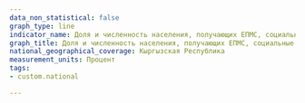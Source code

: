 ```yaml
---
data_non_statistical: false
graph_type: line
indicator_name: Доля и численность населения, получающих ЕПМС, социальные пособия и пенсии, человек. 
graph_title: Доля и численность населения, получающих ЕПМС, социальные пособия и пенсии, человек. 
national_geographical_coverage: Кыргызская Республика
measurement_units: Процент
tags:
- custom.national

---
```

